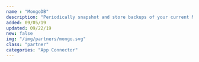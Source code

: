 ```yaml
---
name : "MongoDB"
description: "Periodically snapshot and store backups of your current MongoDB instance"
added: 09/05/19
updated: 09/22/19
new: false
img: "/img/partners/mongo.svg"
class: "partner"
categories: "App Connector"
---
```


